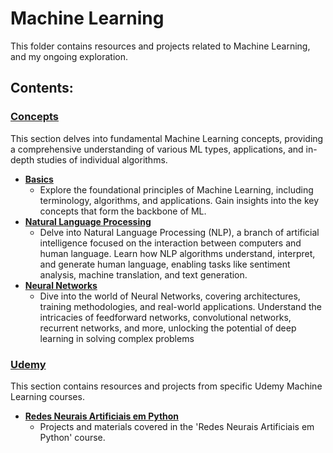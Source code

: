 # Machine Learning

This folder contains resources and projects related to Machine Learning, and my ongoing exploration.

## Contents:

### [Concepts](https://github.com/kayckdelfino/public_knowledge_base/tree/main/Machine%20Learning/Concepts)

This section delves into fundamental Machine Learning concepts, providing a comprehensive understanding of various ML types, applications, and in-depth studies of individual algorithms.

- **[Basics](https://github.com/kayckdelfino/public_knowledge_base/tree/main/Machine%20Learning/Concepts/Basics)**
  - Explore the foundational principles of Machine Learning, including terminology, algorithms, and applications. Gain insights into the key concepts that form the backbone of ML.
- **[Natural Language Processing](https://github.com/kayckdelfino/public_knowledge_base/tree/main/Machine%20Learning/Concepts/Natural%20Language%20Processing)**
  - Delve into Natural Language Processing (NLP), a branch of artificial intelligence focused on the interaction between computers and human language. Learn how NLP algorithms understand, interpret, and generate human language, enabling tasks like sentiment analysis, machine translation, and text generation.
- **[Neural Networks](https://github.com/kayckdelfino/public_knowledge_base/tree/main/Machine%20Learning/Concepts/Neural%20Networks)**
  - Dive into the world of Neural Networks, covering architectures, training methodologies, and real-world applications. Understand the intricacies of feedforward networks, convolutional networks, recurrent networks, and more, unlocking the potential of deep learning in solving complex problems

### [Udemy](https://github.com/kayckdelfino/public_knowledge_base/tree/main/Machine%20Learning/Udemy)

This section contains resources and projects from specific Udemy Machine Learning courses.

- **[Redes Neurais Artificiais em Python](https://github.com/kayckdelfino/public_knowledge_base/tree/main/Machine%20Learning/Udemy/Redes%20Neurais%20Artificiais%20em%20Python)**
  - Projects and materials covered in the 'Redes Neurais Artificiais em Python' course.